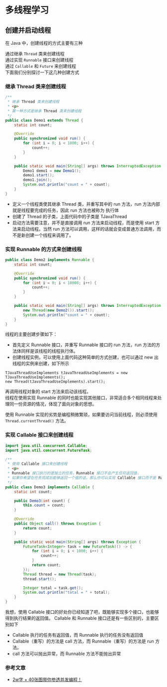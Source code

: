 # 多线程学习

## 创建并启动线程

在 Java 中，创建线程的方式主要有三种

通过继承 `Thread` 类来创建线程                  
通过实现 `Runnable` 接口来创建线程                   
通过 `Callable` 和 `Future` 来创建线程                          
下面我们分别探讨一下这几种创建方式                       

### 继承 Thread 类来创建线程
```java
/**
 * 继承 Thread 类来创建线程
 * <p>
 * 第一种方式是继承 Thread 类来创建线程
 */
public class Demo1 extends Thread {
    static int count;

    @Override
    public synchronized void run() {
        for (int i = 0; i < 1000; i++) {
            count++;
        }
    }

    public static void main(String[] args) throws InterruptedException {
        Demo1 demo1 = new Demo1();
        demo1.start();
        demo1.join();
        System.out.println("count = " + count);
    }
}
```
- 定义一个线程类使其继承 Thread 类，并重写其中的 run 方法，run 方法内部就是线程要完成的任务，因此 run 方法也被称为 执行体                   
- 创建了 Thread 的子类，上面代码中的子类是 TJavaThread              
- 启动方法需要注意，并不是直接调用 run 方法来启动线程，而是使用 start 方法来启动线程。当然 run 方法可以调用，这样的话就会变成普通方法调用，而不是新创建一个线程来调用了。                      


### 实现 Runnable 的方式来创建线程
```java
public class Demo2 implements Runnable {
    static int count;

    @Override
    public synchronized void run() {
        for (int i = 0; i < 10000; i++) {
            count++;
        }
    }

    public static void main(String[] args) throws InterruptedException {
        new Thread(new Demo2()).start();
        System.out.println("count = " + count);
    }
}
```

线程的主要创建步骤如下：                
- 首先定义 Runnable 接口，并重写 Runnable 接口的 run 方法，run 方法的方法体同样是该线程的线程执行体。
- 创建线程实例，可以使用上面代码这种简单的方式创建，也可以通过 new 出线程的实例来创建，如下所示
```
TJavaThreadUseImplements tJavaThreadUseImplements = new TJavaThreadUseImplements();
new Thread(tJavaThreadUseImplements).start();
```

再调用线程对象的 start 方法来启动该线程。                    
线程在使用实现 Runnable 的同时也能实现其他接口，非常适合多个相同线程来处理同一份资源的情况，体现了面向对象的思想。

使用 Runnable 实现的劣势是编程稍微繁琐，如果要访问当前线程，则必须使用 `Thread.currentThread()` 方法。


### 实现 Callable 接口来创建线程
```java
import java.util.concurrent.Callable;
import java.util.concurrent.FutureTask;

/**
 * 使用 Callable 接口来创建线程
 * <p>
 * Runnable 接口执行的是独立的任务，Runnable 接口不会产生任何返回值，
 * 如果你希望在任务完成后能够返回一个值的话，那么你可以实现 Callable 接口而不是 Runnable 接口。
 */
public class Demo3 implements Callable {
    static int count;

    public Demo3(int count) {
        this.count = count;
    }

    @Override
    public Object call() throws Exception {
        return count;
    }

    public static void main(String[] args) throws Exception {
        FutureTask<Integer> task = new FutureTask(() -> {
            for (int i = 0; i < 1000; i++) {
                count++;
            }
            return count;
        });
        Thread thread = new Thread(task);
        thread.start();

        Integer total = task.get();
        System.out.println("total = " + total);
    }
}
```

我想，使用 Callable 接口的好处你已经知道了吧，既能够实现多个接口，也能够得到执行结果的返回值。
Callable 和 Runnable 接口还是有一些区别的，主要区别如下

- Callable 执行的任务有返回值，而 Runnable 执行的任务没有返回值
- Callable（重写）的方法是 call 方法，而 Runnable（重写）的方法是 run 方法。
- call 方法可以抛出异常，而 Runnable 方法不能抛出异常



### 参考文章
- [2w字 + 40张图带你参透并发编程！](https://juejin.im/post/6862464169158344717)